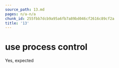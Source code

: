 ```yaml
---
source_path: 13.md
pages: n/a-n/a
chunk_id: 255fbb7dcb9a95a6fb7a89bd046cf2616c89cf2a
title: '13'
---
```

# use process control

Yes, expected
